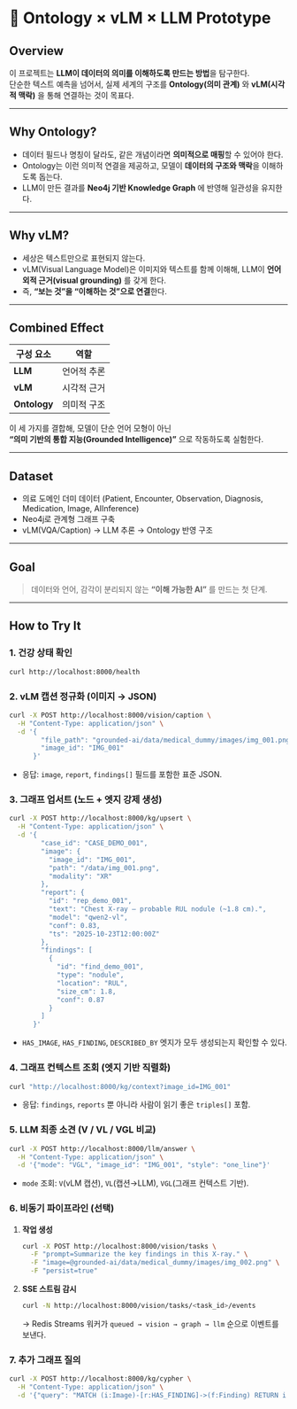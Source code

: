 # 🧠 Ontology × vLM × LLM Prototype

## Overview
이 프로젝트는 **LLM이 데이터의 의미를 이해하도록 만드는 방법**을 탐구한다.  
단순한 텍스트 예측을 넘어서, 실제 세계의 구조를 **Ontology(의미 관계)** 와 **vLM(시각적 맥락)** 을 통해 연결하는 것이 목표다.

---

## Why Ontology?
- 데이터 필드나 명칭이 달라도, 같은 개념이라면 **의미적으로 매핑**할 수 있어야 한다.  
- Ontology는 이런 의미적 연결을 제공하고, 모델이 **데이터의 구조와 맥락**을 이해하도록 돕는다.  
- LLM이 만든 결과를 **Neo4j 기반 Knowledge Graph** 에 반영해 일관성을 유지한다.

---

## Why vLM?
- 세상은 텍스트만으로 표현되지 않는다.  
- vLM(Visual Language Model)은 이미지와 텍스트를 함께 이해해, LLM이 **언어 외적 근거(visual grounding)** 를 갖게 한다.  
- 즉, **“보는 것”을 “이해하는 것”으로 연결**한다.

---

## Combined Effect
| 구성 요소 | 역할 |
|------------|------|
| **LLM** | 언어적 추론 |
| **vLM** | 시각적 근거 |
| **Ontology** | 의미적 구조 |

이 세 가지를 결합해, 모델이 단순 언어 모형이 아닌  
**“의미 기반의 통합 지능(Grounded Intelligence)”** 으로 작동하도록 실험한다.

---

## Dataset
- 의료 도메인 더미 데이터 (Patient, Encounter, Observation, Diagnosis, Medication, Image, AIInference)
- Neo4j로 관계형 그래프 구축  
- vLM(VQA/Caption) → LLM 추론 → Ontology 반영 구조

---

## Goal
> 데이터와 언어, 감각이 분리되지 않는 **“이해 가능한 AI”** 를 만드는 첫 단계.

---

## How to Try It

### 1. 건강 상태 확인
```sh
curl http://localhost:8000/health
```

### 2. vLM 캡션 정규화 (이미지 → JSON)
```sh
curl -X POST http://localhost:8000/vision/caption \
  -H "Content-Type: application/json" \
  -d '{
        "file_path": "grounded-ai/data/medical_dummy/images/img_001.png",
        "image_id": "IMG_001"
      }'
```
- 응답: `image`, `report`, `findings[]` 필드를 포함한 표준 JSON.

### 3. 그래프 업서트 (노드 + 엣지 강제 생성)
```sh
curl -X POST http://localhost:8000/kg/upsert \
  -H "Content-Type: application/json" \
  -d '{
        "case_id": "CASE_DEMO_001",
        "image": {
          "image_id": "IMG_001",
          "path": "/data/img_001.png",
          "modality": "XR"
        },
        "report": {
          "id": "rep_demo_001",
          "text": "Chest X-ray – probable RUL nodule (~1.8 cm).",
          "model": "qwen2-vl",
          "conf": 0.83,
          "ts": "2025-10-23T12:00:00Z"
        },
        "findings": [
          {
            "id": "find_demo_001",
            "type": "nodule",
            "location": "RUL",
            "size_cm": 1.8,
            "conf": 0.87
          }
        ]
      }'
```
- `HAS_IMAGE`, `HAS_FINDING`, `DESCRIBED_BY` 엣지가 모두 생성되는지 확인할 수 있다.

### 4. 그래프 컨텍스트 조회 (엣지 기반 직렬화)
```sh
curl "http://localhost:8000/kg/context?image_id=IMG_001"
```
- 응답: `findings`, `reports` 뿐 아니라 사람이 읽기 좋은 `triples[]` 포함.

### 5. LLM 최종 소견 (V / VL / VGL 비교)
```sh
curl -X POST http://localhost:8000/llm/answer \
  -H "Content-Type: application/json" \
  -d '{"mode": "VGL", "image_id": "IMG_001", "style": "one_line"}'
```
- `mode` 조회: `V`(vLM 캡션), `VL`(캡션→LLM), `VGL`(그래프 컨텍스트 기반).

### 6. 비동기 파이프라인 (선택)
1. **작업 생성**
   ```sh
   curl -X POST http://localhost:8000/vision/tasks \
     -F "prompt=Summarize the key findings in this X-ray." \
     -F "image=@grounded-ai/data/medical_dummy/images/img_002.png" \
     -F "persist=true"
   ```
2. **SSE 스트림 감시**
   ```sh
   curl -N http://localhost:8000/vision/tasks/<task_id>/events
   ```
   → Redis Streams 워커가 `queued → vision → graph → llm` 순으로 이벤트를 보낸다.

### 7. 추가 그래프 질의
```sh
curl -X POST http://localhost:8000/kg/cypher \
  -H "Content-Type: application/json" \
  -d '{"query": "MATCH (i:Image)-[r:HAS_FINDING]->(f:Finding) RETURN i.id AS image, f.type AS finding LIMIT 5"}'
```
